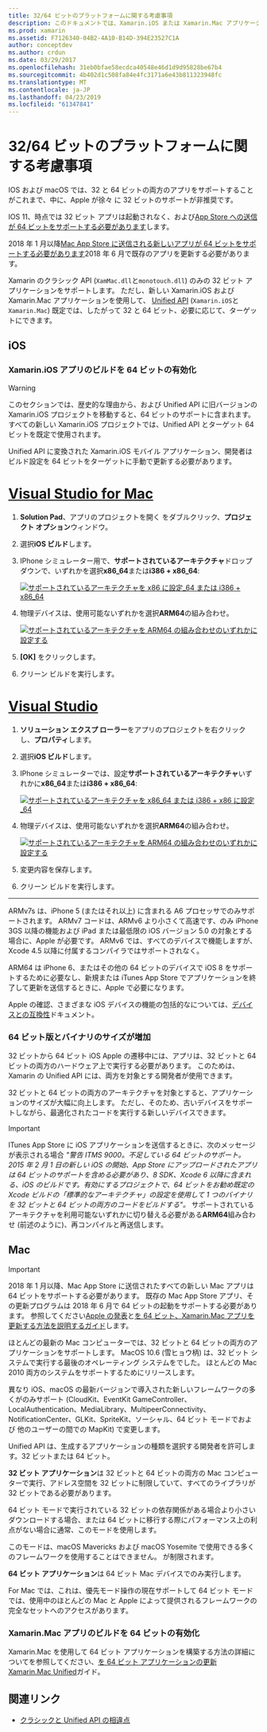 ```yaml
---
title: 32/64 ビットのプラットフォームに関する考慮事項
description: このドキュメントでは、Xamarin.iOS または Xamarin.Mac アプリケーションの 32 ビットおよび 64 ビットのアーキテクチャを対象とする場合に留意するさまざまな考慮事項について説明します。
ms.prod: xamarin
ms.assetid: F7126340-04B2-4A10-B14D-394E23527C1A
author: conceptdev
ms.author: crdun
ms.date: 03/29/2017
ms.openlocfilehash: 31eb0bfae58ecdca40548e46d1d9d95828be67b4
ms.sourcegitcommit: 4b402d1c508fa84e4fc3171a6e43b811323948fc
ms.translationtype: MT
ms.contentlocale: ja-JP
ms.lasthandoff: 04/23/2019
ms.locfileid: "61347841"
---
```

# <a name="3264-bit-platform-considerations"></a>32/64 ビットのプラットフォームに関する考慮事項

IOS および macOS では、32 と 64 ビットの両方のアプリをサポートすることがこれまで、中に、Apple が徐々 に 32 ビットのサポートが非推奨です。

IOS 11、時点では 32 ビット アプリは起動されなく、および[App Store への送信が 64 ビットをサポートする必要があります](https://developer.apple.com/news/?id=06282017b)します。

2018 年 1 月以降[Mac App Store に送信される新しいアプリが 64 ビットをサポートする必要があります](https://developer.apple.com/news/?id=06282017a)2018 年 6 月で既存のアプリを更新する必要があります。

Xamarin のクラシック API (`XamMac.dll`と`monotouch.dll`) のみの 32 ビット アプリケーションをサポートします。 ただし、新しい Xamarin.iOS および Xamarin.Mac アプリケーションを使用して、 [Unified API](~/cross-platform/macios/unified/index.md) (`Xamarin.iOS`と`Xamarin.Mac`) 既定では、したがって 32 と 64 ビット、必要に応じて、ターゲットにできます。

## <a name="ios"></a>iOS

<a name="enable-64" />

### <a name="enabling-64-bit-builds-of-xamarinios-apps"></a>Xamarin.iOS アプリのビルドを 64 ビットの有効化

> [!WARNING]
> このセクションでは、歴史的な理由から、および Unified API に旧バージョンの Xamarin.iOS プロジェクトを移動すると、64 ビットのサポートに含まれます。 すべての新しい Xamarin.iOS プロジェクトでは、Unified API とターゲット 64 ビットを既定で使用されます。

Unified API に変換された Xamarin.iOS モバイル アプリケーション、開発者はビルド設定を 64 ビットをターゲットに手動で更新する必要があります。

# <a name="visual-studio-for-mactabmacos"></a>[Visual Studio for Mac](#tab/macos)

1. **Solution Pad**、アプリのプロジェクトを開く をダブルクリック、**プロジェクト オプション**ウィンドウ。
2. 選択**iOS ビルド**します。
3. IPhone シミュレーター用で、**サポートされているアーキテクチャ**ドロップダウンで、いずれかを選択**x86\_64**または**i386 + x86\_64**:

   [![サポートされているアーキテクチャを x86 に設定\_64 または i386 + x86\_64](Images/Image01.png "Setting Supported architectures to x86\_64 or i386 + x86\_64")](Images/Image01-large.png#lightbox) 

4. 物理デバイスは、使用可能ないずれかを選択**ARM64**の組み合わせ。

   [![サポートされているアーキテクチャを ARM64 の組み合わせのいずれかに設定する](Images/Image02.png "ARM64 の組み合わせのいずれかに設定がサポートされているアーキテクチャ")](Images/Image02-large.png#lightbox)

5. **[OK]** をクリックします。
6. クリーン ビルドを実行します。

# <a name="visual-studiotabwindows"></a>[Visual Studio](#tab/windows)

1. **ソリューション エクスプ ローラー**をアプリのプロジェクトを右クリックし、**プロパティ**します。
2. 選択**iOS ビルド**します。
3. IPhone シミュレーターでは、設定**サポートされているアーキテクチャ**いずれかに**x86\_64**または**i386 + x86\_64**: 

   [![サポートされているアーキテクチャを x86_64 または i386 + x86 に設定\_64](Images/VS02.png "Setting Supported architectures to x86_64 or i386 + x86\_64")](Images/VS02-large.png#lightbox)

4. 物理デバイスは、使用可能ないずれかを選択**ARM64**の組み合わせ。
    
   [![サポートされているアーキテクチャを ARM64 の組み合わせのいずれかに設定する](Images/VS01.png "ARM64 の組み合わせのいずれかに設定がサポートされているアーキテクチャ")](Images/VS01-large.png#lightbox)

5. 変更内容を保存します。
6. クリーン ビルドを実行します。

-----

ARMv7s は、iPhone 5 (またはそれ以上) に含まれる A6 プロセッサでのみサポートされます。 ARMv7 コードは、ARMv6 より小さくて高速です、のみ iPhone 3GS 以降の機能および iPad または最低限の iOS バージョン 5.0 の対象とする場合に、Apple が必要です。 ARMv6 では、すべてのデバイスで機能しますが、Xcode 4.5 以降に付属するコンパイラではサポートされなく。 

ARM64 は iPhone 6、またはその他の 64 ビットのデバイスで iOS 8 をサポートするために必要なし、新規または iTunes App Store でアプリケーションを終了して更新を送信するときに、Apple で必要になります。

Apple の確認、さまざまな iOS デバイスの機能の包括的なについては、[デバイスとの互換性](https://developer.apple.com/library/content/documentation/DeviceInformation/Reference/iOSDeviceCompatibility/DeviceCompatibilityMatrix/DeviceCompatibilityMatrix.html)ドキュメント。

### <a name="64-bit-and-binary-size-increases"></a>64 ビット版とバイナリのサイズが増加

32 ビットから 64 ビット iOS Apple の遷移中には、アプリは、32 ビットと 64 ビットの両方のハードウェア上で実行する必要があります。 このためは、Xamarin の Unified API には、両方を対象とする開発者が使用できます。

32 ビットと 64 ビットの両方のアーキテクチャを対象とすると、アプリケーションのサイズが大幅に向上します。 ただし、そのため、古いデバイスをサポートしながら、最適化されたコードを実行する新しいデバイスできます。

> [!IMPORTANT]
> ITunes App Store に iOS アプリケーションを送信するときに、次のメッセージが表示される場合 _"警告 ITMS 9000。不足している 64 ビットのサポート。2015 年 2 月 1 日の新しい iOS の開始、App Store にアップロードされたアプリは 64 ビットのサポートを含める必要があり、8 SDK、Xcode 6 以降に含まれる、iOS のビルドです。有効にするプロジェクトで、64 ビットをお勧め既定の Xcode ビルドの「標準的なアーキテクチャ」の設定を使用して 1 つのバイナリを 32 ビットと 64 ビットの両方のコードをビルドする"。_ サポートされているアーキテクチャを利用可能ないずれかに切り替える必要がある**ARM64**組み合わせ (前述のように)、再コンパイルと再送信します。

## <a name="mac"></a>Mac

> [!IMPORTANT]
> 2018 年 1 月以降、Mac App Store に送信されたすべての新しい Mac アプリは 64 ビットをサポートする必要があります。 既存の Mac App Store アプリ、その更新プログラムは 2018 年 6 月で 64 ビットの起動をサポートする必要があります。 参照してください[Apple の発表](https://developer.apple.com/news/?id=06282017a)と[を 64 ビット、Xamarin.Mac アプリを更新する方法を説明するガイド](~/cross-platform/macios/32-and-64/mac-64-bit.md)します。

ほとんどの最新の Mac コンピューターでは、32 ビットと 64 ビットの両方のアプリケーションをサポートします。   MacOS 10.6 (雪ヒョウ柄) は、32 ビット システムで実行する最後のオペレーティング システムをでした。   ほとんどの Mac 2010 両方のシステムをサポートするためにリリースします。

異なり iOS、macOS の最新バージョンで導入された新しいフレームワークの多くがのみサポート (CloudKit、EventKit GameController、LocalAuthentication、MediaLibrary、MultipeerConnectivity、NotificationCenter、GLKit、SpriteKit、ソーシャル、64 ビット モードでおよび 他のユーザーの間での MapKit) で変更します。

Unified API は、生成するアプリケーションの種類を選択する開発者を許可します。32 ビットまたは 64 ビット。

**32 ビット アプリケーション**は 32 ビットと 64 ビットの両方の Mac コンピューターで実行、アドレス空間を 32 ビットに制限していて、すべてのライブラリが 32 ビットである必要があります。

64 ビット モードで実行されている 32 ビットの依存関係がある場合より小さいダウンロードする場合、または 64 ビットに移行する際にパフォーマンス上の利点がない場合に通常、このモードを使用します。

このモードは、macOS Mavericks および macOS Yosemite で使用できる多くのフレームワークを使用することはできません。 が制限されます。

**64 ビット アプリケーション**は 64 ビット Mac デバイスでのみ実行します。

For Mac では、これは、優先モード操作の現在サポートして 64 ビット モードでは、使用中のほとんどの Mac と Apple によって提供されるフレームワークの完全なセットへのアクセスがあります。

### <a name="enabling-64-bit-builds-of-xamarinmac-apps"></a>Xamarin.Mac アプリのビルドを 64 ビットの有効化

Xamarin.Mac を使用して 64 ビット アプリケーションを構築する方法の詳細についてを参照してください、[を 64 ビット アプリケーションの更新 Xamarin.Mac Unified](~/cross-platform/macios/32-and-64/mac-64-bit.md)ガイド。

## <a name="related-links"></a>関連リンク

- [クラシックと Unified API の相違点](https://developer.xamarin.com/releases/ios/api_changes/classic-vs-unified-8.6.0/)
